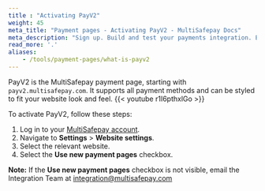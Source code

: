 ```yaml
---
title : "Activating PayV2"
weight: 45
meta_title: "Payment pages - Activating PayV2 - MultiSafepay Docs"
meta_description: "Sign up. Build and test your payments integration. Explore our products and services. Use our API Reference, SDKs, and wrappers. Get support."
read_more: '.'
aliases:
    - /tools/payment-pages/what-is-payv2
---
```


PayV2 is the MultiSafepay payment page, starting with `payv2.multisafepay.com`. It supports all payment methods and can be styled to fit your website look and feel.
{{< youtube r1I6pthxlGo >}}

To activate PayV2, follow these steps:

1. Log in to your [MultiSafepay account](https://merchant.multisafepay.com).
2. Navigate to **Settings** > **Website settings**.
3. Select the relevant website.
4. Select the **Use new payment pages** checkbox.

**Note:** If the **Use new payment pages** checkbox is not visible, email the Integration Team at <integration@multisafepay.com>


